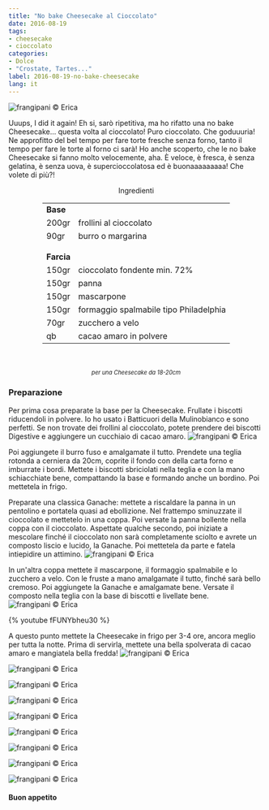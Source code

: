 ```yaml
---
title: "No bake Cheesecake al Cioccolato"
date: 2016-08-19
tags:
- cheesecake
- cioccolato
categories:
- Dolce
- "Crostate, Tartes..."
label: 2016-08-19-no-bake-cheesecake
lang: it
---
```

![](header.jpg "frangipani © Erica")

Uuups, I did it again! Eh si, sarò ripetitiva, ma ho rifatto una no bake Cheesecake... questa volta al cioccolato! Puro cioccolato. Che goduuuria! Ne approfitto del bel tempo per fare torte fresche senza forno, tanto il tempo per fare le torte al forno ci sarà! Ho anche scoperto, che le no bake Cheesecake si fanno molto velocemente, aha. È veloce, è fresca, è senza gelatina, è senza uova, è supercioccolatosa ed è buonaaaaaaaaa! Che volete di più?!

<div id="wrapper" style="text-align: center">
  <div id="yourdiv" style="display: inline-block;">
    <div class="ingredients">
      <div class="ingredients-title">Ingredienti</div>
      <table>
        <tbody>
          <tr>
            <td colspan="2"><b>Base</b></td>
          </tr>
          <tr>
            <td>200gr</td>
            <td>frollini al cioccolato</td>
          </tr>
          <tr>
            <td>90gr</td>
            <td>burro o margarina</td>
          </tr>
          <tr style="height: 15px;"></tr>
          <tr>          
            <td colspan="2"><b>Farcia</b></td>
          </tr>      
          <tr>
            <td>150gr</td>
            <td>cioccolato fondente min. 72%</td>
          </tr>
          <tr>
            <td>150gr</td>
            <td>panna</td>
          </tr>
          <tr>
            <td>150gr</td>
            <td>mascarpone</td>
          </tr>
          <tr>
            <td>150gr</td>
            <td>formaggio spalmabile tipo Philadelphia</td>
          </tr>
          <tr>
            <td>70gr</td>
            <td>zucchero a velo</td>
          </tr>
          <tr>
            <td>qb</td>
            <td>cacao amaro in polvere</td>     
          </tr>
        </tbody>
      </table>
      <br></br>
      <i class="pull-right" style="font-size: 80%;">per una Cheesecake da 18-20cm</i>
    </div>
  </div>
</div>


<h3>
  <font color="grey">
    <i class="fa-solid fa-gears"></i>
  </font> Preparazione
</h3>

Per prima cosa preparate la base per la Cheesecake. Frullate i biscotti riducendoli in polvere. Io ho usato i Batticuori della Mulinobianco e sono perfetti. Se non trovate dei frollini al cioccolato, potete prendere dei biscotti Digestive e aggiungere un cucchiaio di cacao amaro. 
![](biscotti.jpg "frangipani © Erica")

Poi aggiungete il burro fuso e amalgamate il tutto. Prendete una teglia rotonda a cerniera da 20cm, coprite il fondo con della carta forno e imburrate i bordi. Mettete i biscotti sbriciolati nella teglia e con la mano schiacchiate bene, compattando la base e formando anche un bordino. Poi mettetela in frigo.

Preparate una classica Ganache: mettete a riscaldare la panna in un pentolino e portatela quasi ad ebollizione. Nel frattempo sminuzzate il cioccolato e mettetelo in una coppa. Poi versate la panna bollente nella coppa con il cioccolato. Aspettate qualche secondo, poi iniziate a mescolare finché il cioccolato non sarà completamente sciolto e avrete un composto liscio e lucido, la Ganache. Poi mettetela da parte e fatela intiepidire un attimino.
![](ganache.jpg "frangipani © Erica")

In un'altra coppa mettete il mascarpone, il formaggio spalmabile e lo zucchero a velo. Con le fruste a mano amalgamate il tutto, finché sarà bello cremoso. Poi aggiungete la Ganache e amalgamate bene. Versate il composto nella teglia con la base di biscotti e livellate bene.
![](teglia.jpg "frangipani © Erica")

{% youtube fFUNYbheu30 %}

A questo punto mettete la Cheesecake in frigo per 3-4 ore, ancora meglio per tutta la notte. Prima di servirla, mettete una bella spolverata di cacao amaro e mangiatela bella fredda!
![](risultato1.jpg "frangipani © Erica")

![](risultato2.jpg "frangipani © Erica")

![](risultato3.jpg "frangipani © Erica")

![](risultato4.jpg "frangipani © Erica")

![](risultato5.jpg "frangipani © Erica")

![](risultato6.jpg "frangipani © Erica")

![](risultato7.jpg "frangipani © Erica")

![](risultato8.jpg "frangipani © Erica")

![](risultato9.jpg "frangipani © Erica")



<h4>Buon appetito
  <font color="red">
    <i class="fa-regular fa-face-smile"></i>
  </font>
</h4>
